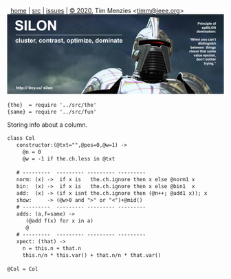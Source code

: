 <a name=top>&nbsp;<p></a>       
&nbsp;&nbsp;[home](http://tiny.cc/silon#top) |
[src](https://github.com/timm/silon/raw/master/src) | 
[issues](http://tiny.cc/silon) |
<a href="https://github.com/timm/silon/raw/master/raw/master/LICENSE.md">&copy; 2020</a>, Tim Menzies <<a href="mailto:timm@ieee.org">timm&commat;ieee.org</a>>
<br> [<img width=900 src="https://github.com/timm/silon/raw/master/etc/img/banner.jpg">](http://tiny.cc/silon)<br>


    {the}  = require '../src/the'
    {same} = require '../src/fun'

Storing info about a column.

    class Col
       constructor:(@txt="",@pos=0,@w=1) -> 
         @n = 0
         @w = -1 if the.ch.less in @txt

       # ---------  --------- --------- ---------
       norm: (x) ->  if x is   the.ch.ignore then x else @norm1 x
       bin:  (x) ->  if x is   the.ch.ignore then x else @bin1  x
       add:  (x) -> (if x isnt the.ch.ignore then (@n++; @add1 x)); x
       show:     -> (@w>0 and ">" or "<")+@mid()
       # ---------  --------- --------- ---------
       adds: (a,f=same) ->
          (@add f(x) for x in a)
          @
       # ---------  --------- --------- ---------
       xpect: (that) ->
         n = this.n + that.n
         this.n/n * this.var() + that.n/n * that.var()

    @Col = Col
